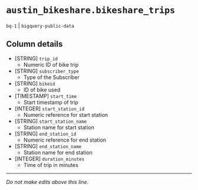 # `austin_bikeshare.bikeshare_trips`
`bq-1` | `bigquery-public-data`

## Column details
* [STRING]    `trip_id`
  - Numeric ID of bike trip
* [STRING]    `subscriber_type`
  - Type of the Subscriber
* [STRING]    `bikeid`
  - ID of bike used
* [TIMESTAMP] `start_time`
  - Start timestamp of trip
* [INTEGER]   `start_station_id`
  - Numeric reference for start station
* [STRING]    `start_station_name`
  - Station name for start station
* [STRING]    `end_station_id`
  - Numeric reference for end station
* [STRING]    `end_station_name`
  - Station name for end station
* [INTEGER]   `duration_minutes`
  - Time of trip in minutes

-------------------------------------------------------------------------------
*Do not make edits above this line.*
